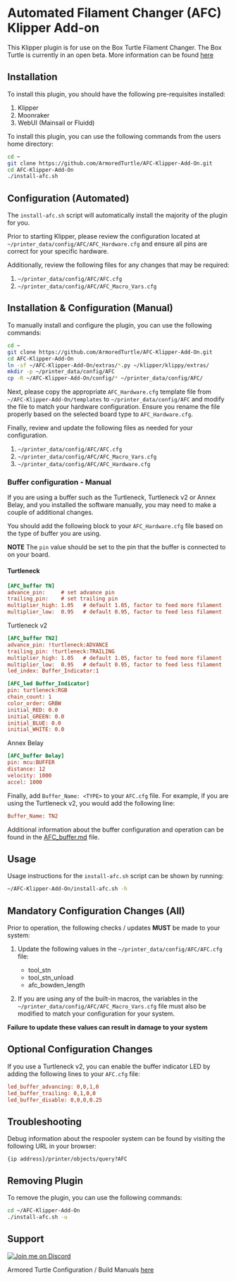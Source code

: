 # Automated Filament Changer (AFC) Klipper Add-on

This Klipper plugin is for use on the Box Turtle Filament Changer. The Box Turtle is currently in an open beta.
More information can be found [here](https://github.com/ArmoredTurtle/BoxTurtle)

## Installation

To install this plugin, you should have the following pre-requisites installed:

  1) Klipper
  2) Moonraker
  3) WebUI (Mainsail or Fluidd) 

To install this plugin, you can use the following commands from the users home directory:

```bash
cd ~
git clone https://github.com/ArmoredTurtle/AFC-Klipper-Add-On.git
cd AFC-Klipper-Add-On
./install-afc.sh
```

## Configuration (Automated)

The `install-afc.sh` script will automatically install the majority of the plugin for you. 

Prior to starting Klipper, please review the configuration located at `~/printer_data/config/AFC/AFC_Hardware.cfg` and ensure all pins are correct for your specific hardware.

Additionally, review the following files for any changes that may be required:

  1) `~/printer_data/config/AFC/AFC.cfg`
  2) `~/printer_data/config/AFC/AFC_Macro_Vars.cfg`

## Installation & Configuration (Manual)

To manually install and configure the plugin, you can use the following commands:

```bash
cd ~
git clone https://github.com/ArmoredTurtle/AFC-Klipper-Add-On.git
cd AFC-Klipper-Add-On
ln -sf ~/AFC-Klipper-Add-On/extras/*.py ~/klipper/klippy/extras/
mkdir -p ~/printer_data/config/AFC
cp -R ~/AFC-Klipper-Add-On/config/* ~/printer_data/config/AFC/
```

Next, please copy the appropriate `AFC_Hardware.cfg` template file from `~/AFC-Klipper-Add-On/templates` to `~/printer_data/config/AFC` 
and modify the file to match your hardware configuration. Ensure you rename the file properly based on the selected board type to `AFC_Hardware.cfg`.

Finally, review and update the following files as needed for your configuration.

  1) `~/printer_data/config/AFC/AFC.cfg`
  2) `~/printer_data/config/AFC/AFC_Macro_Vars.cfg`
  3) `~/printer_data/config/AFC/AFC_Hardware.cfg`

### Buffer configuration - Manual

If you are using a buffer such as the Turtleneck, Turtleneck v2 or Annex Belay, and you installed the software manually, you may need to make a couple of additional changes.

You should add the following block to your `AFC_Hardware.cfg` file based on the type of buffer you are using.

**NOTE** The `pin` value should be set to the pin that the buffer is connected to on your board.

#### Turtleneck
```cfg
[AFC_buffer TN]
advance_pin:     # set advance pin
trailing_pin:    # set trailing pin
multiplier_high: 1.05   # default 1.05, factor to feed more filament
multiplier_low:  0.95   # default 0.95, factor to feed less filament
```

Turtleneck v2
```cfg
[AFC_buffer TN2]
advance_pin: !turtleneck:ADVANCE
trailing_pin: !turtleneck:TRAILING
multiplier_high: 1.05   # default 1.05, factor to feed more filament
multiplier_low:  0.95   # default 0.95, factor to feed less filament
led_index: Buffer_Indicator:1

[AFC_led Buffer_Indicator]
pin: turtleneck:RGB
chain_count: 1
color_order: GRBW
initial_RED: 0.0
initial_GREEN: 0.0
initial_BLUE: 0.0
initial_WHITE: 0.0
```

Annex Belay
```cfg
[AFC_buffer Belay]
pin: mcu:BUFFER
distance: 12
velocity: 1000
accel: 1000
```

Finally, add `Buffer_Name: <TYPE>` to your `AFC.cfg` file.  For example, if you are using the Turtleneck v2, you would add the following line:

```cfg
Buffer_Name: TN2
```

Additional information about the buffer configuration and operation can be found in the [AFC_buffer.md](./docs/AFC_buffer.md) file.

## Usage

Usage instructions for the `install-afc.sh` script can be shown by running:
```bash
~/AFC-Klipper-Add-On/install-afc.sh -h
```

## Mandatory Configuration Changes (All)

Prior to operation, the following checks / updates **MUST** be made to your system:

1) Update the following values in the `~/printer_data/config/AFC/AFC.cfg` file:

   - tool_stn
   - tool_stn_unload
   - afc_bowden_length

2) If you are using any of the built-in macros, the variables in the `~/printer_data/config/AFC/AFC_Macro_Vars.cfg` file
must also be modified to match your configuration for your system. 

**Failure to update these values can result in damage to your system**

## Optional Configuration Changes

If you use a Turtleneck v2, you can enable the buffer indicator LED by adding the following lines to your `AFC.cfg` file:

```cfg
led_buffer_advancing: 0,0,1,0
led_buffer_trailing: 0,1,0,0
led_buffer_disable: 0,0,0,0.25
```

## Troubleshooting

Debug information about the respooler system can be found by visiting the following URL in your browser:

`{ip address}/printer/objects/query?AFC`


## Removing Plugin

To remove the plugin, you can use the following commands:

```bash
cd ~/AFC-Klipper-Add-On
./install-afc.sh -u
```

## Support

[![Join me on Discord](https://discord.com/api/guilds/1229586267671629945/widget.png?style=banner2)](https://discord.gg/eT8zc3bvPR)

Armored Turtle Configuration / Build Manuals [here](https://armoredturtle.xyz/)

